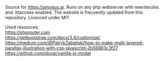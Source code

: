 Source for https://amogus.ar. Runs on any php webserver with rewriterules and .htaccess enabled. The website is frecuently updated from this repository.
Licenced under MIT



Used resources:  
https://phprouter.com  
https://getbootstrap.com/docs/3.4/customize/  
https://medium.com/@PatrykZabielski/how-to-make-multi-layered-parallax-illustration-with-css-javascript-2b56883c3f27  
https://github.com/idurar/vanilla-js-modal  
